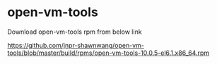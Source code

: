 # open-vm-tools
Download open-vm-tools rpm from below link

https://github.com/jnpr-shawnwang/open-vm-tools/blob/master/build/rpms/open-vm-tools-10.0.5-el6.1.x86_64.rpm

